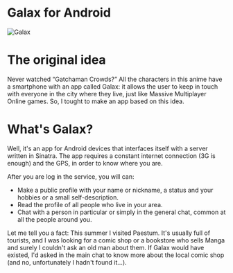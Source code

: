 Galax for Android
=====
![Galax](http://images.indiegogo.com/medias/1088160/primary_pictures/full/20131024115844-Gatchaman_-_01_-2.jpg?1382641131 "Galax")

The original idea
=================

Never watched “Gatchaman Crowds?” All the characters in this anime have a smartphone with an app called Galax: it allows the user to keep in touch with everyone in the city where they live, just like Massive Multiplayer Online games.
So, I tought to make an app based on this idea.

What's Galax?
=============

Well, it's an app for Android devices that interfaces itself with a server written in Sinatra.
The app requires a constant internet connection (3G is enough) and the GPS, in order to know where you are.

After you are log in the service, you will can:

* Make a public profile with your name or nickname, a status and your hobbies or a small self-description.
* Read the profile of all people who live in your area.
* Chat with a person in particular or simply in the general chat, common at all the people around you.

Let me tell you a fact: This summer I visited Paestum. It's usually full of tourists, and I was looking for a comic shop or a bookstore who sells Manga and surely I couldn't ask an old man about them. If Galax would have existed, I'd asked in the main chat to know more about the local comic shop (and no, unfortunately I hadn't found it...).
